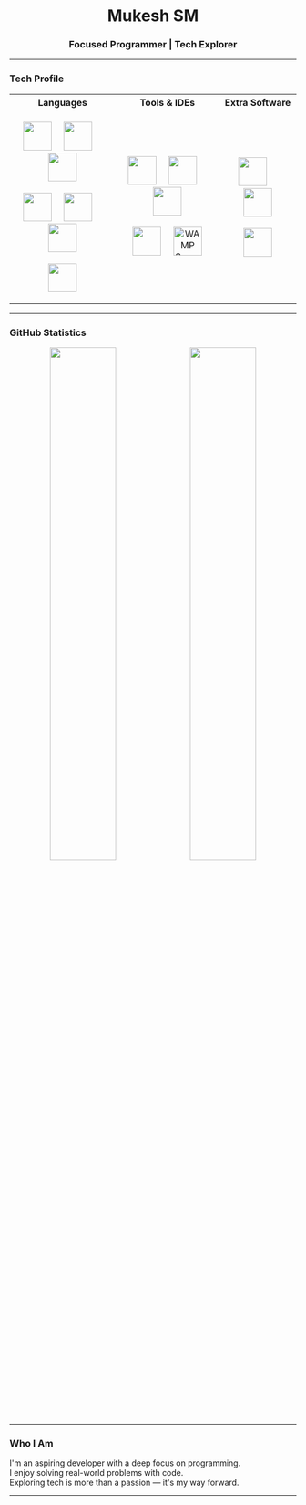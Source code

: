 <h1 align="center" style="font-weight:bold;">Mukesh SM</h1>
<h3 align="center">Focused Programmer | Tech Explorer</h3>

---

### Tech Profile

<table width="100%" style="border: none; border-collapse: collapse;">
  <tr>
    <th align="center"><strong>Languages</strong></th>
    <th align="center"><strong>Tools & IDEs</strong></th>
    <th align="center"><strong>Extra Software</strong></th>
  </tr>
  <tr>
    <td align="center" style="padding: 20px;">
      <img src="https://cdn.jsdelivr.net/gh/devicons/devicon/icons/java/java-original.svg" width="50" />
      &nbsp;&nbsp;&nbsp;
      <img src="https://cdn.jsdelivr.net/gh/devicons/devicon/icons/python/python-original.svg" width="50" />
      &nbsp;&nbsp;&nbsp;
      <img src="https://cdn.jsdelivr.net/gh/devicons/devicon/icons/c/c-original.svg" width="50" />
      <br><br>
      <img src="https://cdn.jsdelivr.net/gh/devicons/devicon/icons/php/php-original.svg" width="50" />
      &nbsp;&nbsp;&nbsp;
      <img src="https://cdn.jsdelivr.net/gh/devicons/devicon/icons/html5/html5-original.svg" width="50" />
      &nbsp;&nbsp;&nbsp;
      <img src="https://cdn.jsdelivr.net/gh/devicons/devicon/icons/css3/css3-original.svg" width="50" />
      <br><br>
      <img src="https://cdn.jsdelivr.net/gh/devicons/devicon/icons/bootstrap/bootstrap-original.svg" width="50" />
    </td>
    <td align="center" style="padding: 20px;">
      <img src="https://cdn.jsdelivr.net/gh/devicons/devicon/icons/vscode/vscode-original.svg" width="50" />
      &nbsp;&nbsp;&nbsp;
      <img src="https://cdn.jsdelivr.net/gh/devicons/devicon/icons/eclipse/eclipse-original.svg" width="50" />
      &nbsp;&nbsp;&nbsp;
      <img src="https://cdn.jsdelivr.net/gh/devicons/devicon/icons/pycharm/pycharm-original.svg" width="50" />
      <br><br>
      <img src="https://cdn.jsdelivr.net/gh/devicons/devicon/icons/phpstorm/phpstorm-original.svg" width="50" />
      &nbsp;&nbsp;&nbsp;
      <img src="https://cdn.jsdelivr.net/gh/devicons/devicon/icons/windows8/windows8-original.svg" width="50" title="WAMP Server (Windows)" />
    </td>
    <td align="center" style="padding: 20px;">
      <img src="https://cdn.jsdelivr.net/gh/devicons/devicon/icons/photoshop/photoshop-plain.svg" width="50" />
      &nbsp;&nbsp;&nbsp;
      <img src="https://cdn.jsdelivr.net/gh/devicons/devicon/icons/premierepro/premierepro-plain.svg" width="50" />
      <br><br>
      <img src="https://cdn.jsdelivr.net/gh/devicons/devicon/icons/blender/blender-original.svg" width="50" />
    </td>
  </tr>
</table>

---

### GitHub Statistics

<p align="center">
  <img src="https://github-readme-stats.vercel.app/api?username=mukeshsm&theme=transparent&show_icons=true&hide_border=true" width="48%" />
  <img src="https://github-readme-streak-stats.herokuapp.com/?user=mukeshsm&theme=transparent&hide_border=true" width="48%" />
</p>

---

### Who I Am

I'm an aspiring developer with a deep focus on programming.  
I enjoy solving real-world problems with code.  
Exploring tech is more than a passion — it's my way forward.

---

